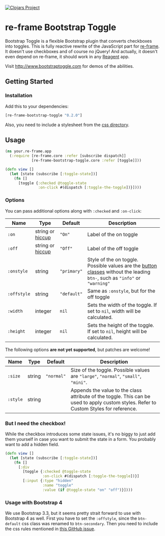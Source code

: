 [![Clojars Project](https://img.shields.io/clojars/v/re-frame-bootstrap-toggle.svg)](https://clojars.org/re-frame-bootstrap-toggle)

# re-frame Bootstrap Toggle
Bootstrap Toggle is a flexible Bootstrap plugin that converts checkboxes into toggles. This is fully reactive rewrite of the JavaScript part for [re-frame]. It doesn't use checkboxes and of course no jQuery! And actually, it doesn't even depend on re-frame, it should work in any [Reagent] app.

Visit http://www.bootstraptoggle.com for demos of the abilities.

## Getting Started

### Installation

Add this to your dependencies:
```cljs
[re-frame-bootstrap-toggle "0.2.0"]
```

Also, you need to include a stylesheet from the [css directory](/css).

## Usage

```cljs
(ns your.re-frame.app
  (:require [re-frame.core :refer [subscribe dispatch]]
            [re-frame-bootstrap-toggle.core :refer [toggle]]))

(defn view []
  (let [state (subscribe [:toggle-state])]
    (fn []
      [toggle {:checked @toggle-state
               :on-click #(dispatch [:toggle-the-toggle])}])))
```

### Options

You can pass additional options along with `:checked` and `:on-click`:

Name|Type|Default|Description|
---|---|---|---
`:on`|string or [hiccup]|`"On"`|Label of the on toggle
`:off`|string or [hiccup]|`"Off"`|Label of the off toggle
`:onstyle`|string|`"primary"`|Style of the on toggle. Possible values are the [button classes][bootstrap-buttons] without the leading `btn-`, such as `"info"` or `"warning"`
`:offstyle`|string|`"default"`|Same as `:onstyle`, but for the off toggle
`:width`|integer|`nil`|Sets the width of the toggle. If set to `nil`, width will be calculated.
`:height`|integer|`nil`|Sets the height of the toggle. If set to `nil`, height will be calculated.

The following options **are not yet supported**, but patches are welcome!

Name|Type|Default|Description|
---|---|---|---
`:size`|string|`"normal"`|Size of the toggle. Possible values are `"large"`, `"normal"`, `"small"`, `"mini"`.
`:style`|string| |Appends the value to the class attribute of the toggle. This can be used to apply custom styles. Refer to Custom Styles for reference.

### But I need the checkbox!

While the checkbox introduces some state issues, it's no biggy to just add them yourself in case you want to submit the state in a form. You probably want to add a hidden field.
```cljs
(defn view []
  (let [state (subscribe [:toggle-state])]
    (fn []
      [:div
        [toggle {:checked @toggle-state
                 :on-click #(dispatch [:toggle-the-toggle])}]
        [:input {:type "hidden"
                 :name "toggle"
                 :value (if @toggle-state "on" "off")}])))
```

### Usage with Bootstrap 4

We use Bootstrap 3.3, but it seems pretty strait forward to use with Bootstrap 4 as well. First you have to set the `:offstyle`, since the `btn-default` css class was renamed to `btn-secondary`. Then you need to include the css rules mentioned in [this GitHub issue][issue-186].

[re-frame]: https://github.com/Day8/re-frame
[Reagent]: http://reagent-project.github.io/
[hiccup]: https://github.com/weavejester/hiccup/wiki/Syntax
[bootstrap-buttons]: https://getbootstrap.com/docs/3.3/css/#buttons-options
[issue-186]: https://github.com/minhur/bootstrap-toggle/issues/186
